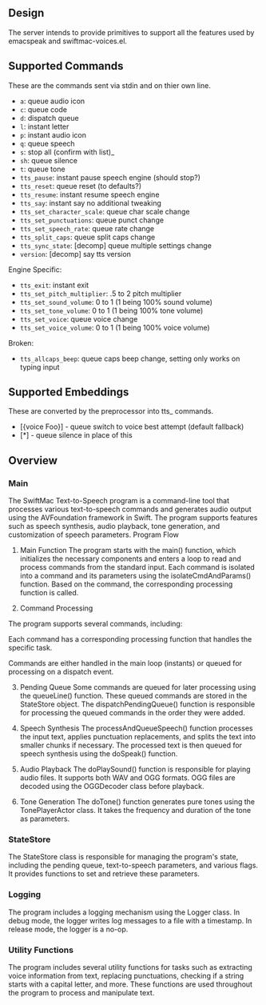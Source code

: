 ## Design

The server intends to provide primitives to support all the features used by
emacspeak and swiftmac-voices.el.


## Supported Commands

These are the commands sent via stdin and on thier own line.

- ```a```: queue audio icon
- ```c```: queue code
- ```d```: dispatch queue
- ```l```: instant letter
- ```p```: instant audio icon
- ```q```: queue speech
- ```s```: stop all (confirm with list)_
- ```sh```: queue silence
- ```t```: queue tone
- ```tts_pause```: instant pause speech engine (should stop?)
- ```tts_reset```: queue reset (to defaults?)
- ```tts_resume```: instant resume speech engine
- ```tts_say```: instant say no additional tweaking
- ```tts_set_character_scale```: queue char scale change
- ```tts_set_punctuations```: queue punct change
- ```tts_set_speech_rate```: queue rate change
- ```tts_split_caps```: queue split caps change
- ```tts_sync_state```: [decomp] queue multiple settings change
- ```version```: [decomp] say tts version

Engine Specific:
- ```tts_exit```: instant exit
- ```tts_set_pitch_multiplier```: .5 to 2 pitch multiplier
- ```tts_set_sound_volume```: 0 to 1 (1 being 100% sound volume)
- ```tts_set_tone_volume```: 0 to 1 (1 being 100% tone volume)
- ```tts_set_voice```: queue voice change
- ```tts_set_voice_volume```: 0 to 1 (1 being 100% voice volume)

Broken:
- ```tts_allcaps_beep```: queue caps beep change, setting only works on typing
  input


## Supported Embeddings

These are converted by the preprocessor into tts_ commands.

- [{voice Foo}] - queue switch to voice best attempt (default fallback)
- [*] - queue silence in place of this


## Overview 

### Main

The SwiftMac Text-to-Speech program is a command-line tool that processes
various text-to-speech commands and generates audio output using the
AVFoundation framework in Swift. The program supports features such as speech
synthesis, audio playback, tone generation, and customization of speech
parameters.  Program Flow

1. Main Function The program starts with the main() function, which initializes
   the necessary components and enters a loop to read and process commands from
   the standard input. Each command is isolated into a command and its
   parameters using the isolateCmdAndParams() function. Based on the command,
   the corresponding processing function is called.

2. Command Processing 

The program supports several commands, including:

Each command has a corresponding processing function that handles the specific
task.

Commands are either handled in the main loop (instants) or queued for 
processing on a dispatch event.

3. Pending Queue Some commands are queued for later processing using the
queueLine() function. These queued commands are stored in the StateStore
object. The dispatchPendingQueue() function is responsible for processing the
queued commands in the order they were added.

4. Speech Synthesis The processAndQueueSpeech() function processes the input
text, applies punctuation replacements, and splits the text into smaller chunks
if necessary. The processed text is then queued for speech synthesis using the
doSpeak() function.

5. Audio Playback The doPlaySound() function is responsible for playing audio
files. It supports both WAV and OGG formats. OGG files are decoded using the
OGGDecoder class before playback.

6. Tone Generation The doTone() function generates pure tones using the
TonePlayerActor class. It takes the frequency and duration of the tone as
parameters.

### StateStore 

The StateStore class is responsible for managing the program's state, including
the pending queue, text-to-speech parameters, and various flags. It provides
functions to set and retrieve these parameters.

### Logging 

The program includes a logging mechanism using the Logger class. In debug mode,
the logger writes log messages to a file with a timestamp. In release mode, the
logger is a no-op.

### Utility Functions 

The program includes several utility functions for tasks such as extracting
voice information from text, replacing punctuations, checking if a string starts
with a capital letter, and more. These functions are used throughout the program
to process and manipulate text.
